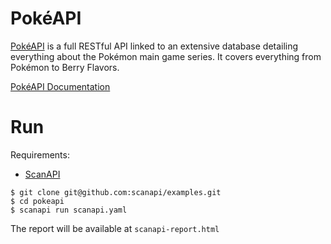 # PokéAPI

[PokéAPI](https://pokeapi.co) is a full RESTful API linked to an extensive database detailing
everything about the Pokémon main game series. It covers everything from Pokémon to Berry Flavors.

[PokéAPI Documentation](https://pokeapi.co/docs/v2)

# Run

Requirements:
- [ScanAPI](https://pypi.org/project/scanapi/)


```shell
$ git clone git@github.com:scanapi/examples.git
$ cd pokeapi
$ scanapi run scanapi.yaml
```

The report will be available at `scanapi-report.html`
